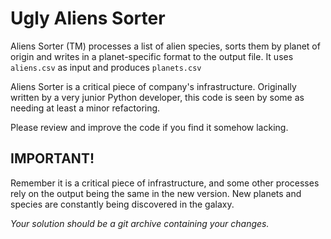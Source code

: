 Ugly Aliens Sorter
====================

Aliens Sorter (TM) processes a list of alien species, sorts them by planet of origin and writes in a planet-specific format to the output file.
It uses ```aliens.csv``` as input and produces ```planets.csv```

Aliens Sorter is a critical piece of company's infrastructure.
Originally written by a very junior Python developer, this code is seen by some as needing at least a minor refactoring. 

Please review and improve the code if you find it somehow lacking.

## IMPORTANT!
Remember it is a critical piece of infrastructure, and some other processes rely on the output being the same in the new version.
New planets and species are constantly being discovered in the galaxy.

*Your solution should be a git archive containing your changes.*
